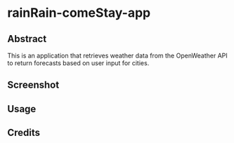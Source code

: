 # rainRain-comeStay-app

## Abstract
This is an application that retrieves weather data from the OpenWeather API to return forecasts based on user input for cities. 

## Screenshot

## Usage

## Credits

